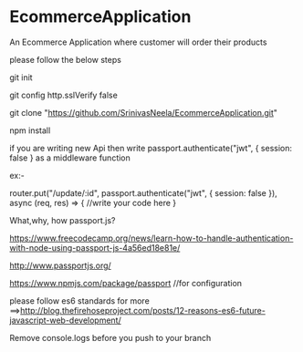 # EcommerceApplication
An Ecommerce Application where customer will order their products


please follow the below steps 

git init

git config http.sslVerify false

git clone "https://github.com/SrinivasNeela/EcommerceApplication.git"

npm install

if you are writing new Api then  write passport.authenticate("jwt", { session: false } as a middleware function

ex:-

router.put("/update/:id", passport.authenticate("jwt", { session: false }), async (req, res) => {
//write your code here
}

  
 
 
 
  
What,why, how passport.js?

https://www.freecodecamp.org/news/learn-how-to-handle-authentication-with-node-using-passport-js-4a56ed18e81e/

http://www.passportjs.org/

https://www.npmjs.com/package/passport  //for configuration






please follow es6 standards  for more ==>http://blog.thefirehoseproject.com/posts/12-reasons-es6-future-javascript-web-development/

Remove console.logs before you push to your  branch 




